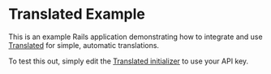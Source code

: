 # Translated Example

This is an example Rails application demonstrating how to integrate and use [Translated](https://translatedrb.com) for simple, automatic translations.

To test this out, simply edit the [Translated initializer](https://github.com/getcomfortly/translated-example/blob/main/config/initializers/translated.rb) to use your API key.
